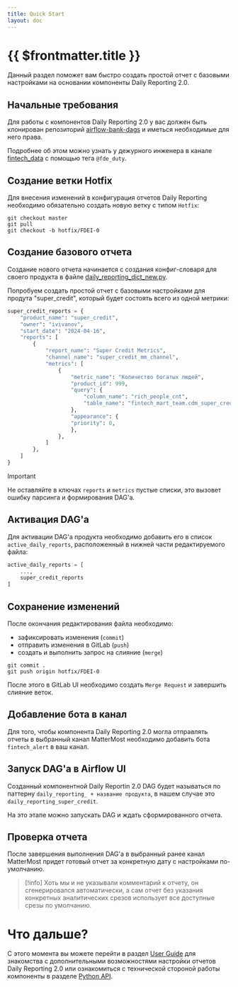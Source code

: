 ```yaml
---
title: Quick Start
layout: doc
---
```


# {{ $frontmatter.title }}

Данный раздел поможет вам быстро создать простой отчет с базовыми настройками на основании компоненты Daily Reporting 2.0.


## Начальные требования
Для работы с компонентов Daily Reporting 2.0 у вас должен быть клонирован репозиторий 
[airflow-bank-dags]() и иметься необходимые для него права.

Подробнее об этом можно узнать у дежурного инженера в канале [fintech_data]() с помощью тега `@fde_duty`.

## Создание ветки Hotfix
Для внесения изменений в конфигурация отчетов Daily Reporting необходимо обязательно
создать новую ветку с типом `Hotfix`:

```commandline
git checkout master
git pull
git checkout -b hotfix/FDEI-0
```

## Создание базового отчета
Создание нового отчета начинается с создания конфиг-словаря для своего продукта в файле [daily_reporting_dict_new.py]().

Попробуем создать простой отчет с базовыми настройками для продута "super_credit", 
который будет состоять всего из одной метрики:

```python {5-23}
super_credit_reports = {
    "product_name": "super_credit", 
    "owner": "ivivanov",          
    "start_date": "2024-04-16",    
    "reports": [
        {
            "report_name": "Super Credit Metrics",
            "channel_name": "super_credit_mm_channel",
            "metrics": [
    	        {
                    "metric_name": "Количество богатых людей",
                    "product_id": 999,
                    "query": {
                        "column_name": "rich_people_cnt",
                        "table_name": "fintech_mart_team.cdm_super_credit_table",
                    },
                    "appearance": {
                    "priority": 0,
                    },
                },
            ]
        },
    ]             
}
```

> [!important]
> Не оставляйте в ключах `reports` и `metrics`  пустые списки, это вызовет ошибку парсинга и формирования DAG'а.

## Активация DAG'а

Для активации DAG'а продукта необходимо добавить его в список `active_daily_reports`,
расположенный в нижней части редактируемого файла:

```python
active_daily_reports = [
    ...,
 	super_credit_reports
]
```

## Сохранение изменений
После окончания редактирования файла необходимо:
 - зафиксировать изменения (`commit`)
 - отправить изменения в GitLab (`push`)
 - создать и выполнить запрос на слияние (`merge`)

```commandline
git commit .
git push origin hotfix/FDEI-0
```

После этого в GitLab UI необходимо создать `Merge Request` и завершить слияние веток.

## Добавление бота в канал

Для того, чтобы компонента Daily Reporting 2.0 могла отправлять отчеты в 
выбранный канал MatterMost необходимо добавить бота `fintech_alert` в ваш канал.

<MDImage 
    src="./image/fintech_alert_check.png" 
    height=300 
    caption="Бот должен быть участником канала"
/>

## Запуск DAG'а в Airflow UI

Созданный компонентной Daily Reportin 2.0 DAG будет называться по паттерну `daily_reporting_ + название продукта`, в нашем случае это `daily_reporting_super_credit`.

На это этапе можно запускать DAG и ждать сформированного отчета.

<MDImage 
    src="./image/daily_reporting_quick_start_2.png" 
    height=300 
    caption="Не забудьте снять DAG с паузы"
/>

## Проверка отчета
После завершения выполнения DAG'а в выбранный ранее канал MatterMost придет 
готовый отчет за конкретную дату с настройками по-умолчанию.

<MDImage 
    src="./image/daily_reporting_quick_start_3.png"  
    caption="Не забудьте снять DAG с паузы"
/>

> [!info]
> Хоть мы и не указывали комментарий к отчету, он сгенерировался автоматически, а сам отчет без указания конкретных аналитических срезов использует все доступные срезы по умолчанию.

# Что дальше?
С этого момента вы можете перейти в раздел [User Guide](user_guide.html) для знакомства с 
дополнительными возможностями настройки отчетов Daily Reporting 2.0 или ознакомиться с 
технической стороной работы компоненты в разделе [Python API](python_api.html).